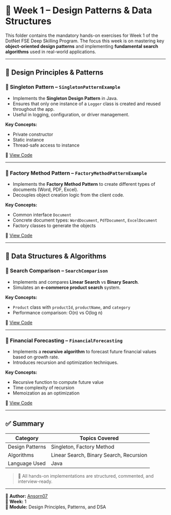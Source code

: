 # 📘 Week 1 – Design Patterns & Data Structures

This folder contains the mandatory hands-on exercises for Week 1 of the DotNet FSE Deep Skilling Program. The focus this week is on mastering key **object-oriented design patterns** and implementing **fundamental search algorithms** used in real-world applications.

---

## 📂 Design Principles & Patterns

### 🔹 Singleton Pattern – `SingletonPatternExample`
- Implements the **Singleton Design Pattern** in Java.
- Ensures that only one instance of a `Logger` class is created and reused throughout the app.
- Useful in logging, configuration, or driver management.

**Key Concepts:**
- Private constructor
- Static instance
- Thread-safe access to instance

📄 [View Code](./Design%20principles%20%26%20Patterns/SingletonPatternExample/src)

---

### 🔹 Factory Method Pattern – `FactoryMethodPatternExample`
- Implements the **Factory Method Pattern** to create different types of documents (Word, PDF, Excel).
- Decouples object creation logic from the client code.

**Key Concepts:**
- Common interface `Document`
- Concrete document types: `WordDocument`, `PdfDocument`, `ExcelDocument`
- Factory classes to generate the objects

📄 [View Code](./Design%20principles%20%26%20Patterns/FactoryMethodPatternExample/src)

---

## 📂 Data Structures & Algorithms

### 🔹 Search Comparison – `SearchComparison`
- Implements and compares **Linear Search** vs **Binary Search**.
- Simulates an **e-commerce product search** system.

**Key Concepts:**
- `Product` class with `productId`, `productName`, and `category`
- Performance comparison: O(n) vs O(log n)

📄 [View Code](./DSA/SearchComparison)

---

### 🔹 Financial Forecasting – `FinancialForecasting`
- Implements a **recursive algorithm** to forecast future financial values based on growth rate.
- Introduces recursion and optimization techniques.

**Key Concepts:**
- Recursive function to compute future value
- Time complexity of recursion
- Memoization as an optimization

📄 [View Code](./DSA/FinancialForecasting)

---

## ✅ Summary

| Category       | Topics Covered                                  |
|----------------|--------------------------------------------------|
| Design Patterns| Singleton, Factory Method                        |
| Algorithms     | Linear Search, Binary Search, Recursion          |
| Language Used  | Java                                              |

> 🧠 All hands-on implementations are structured, commented, and interview-ready.

---

📌 **Author:** [Ansorn07](https://github.com/Ansorn07)  
📅 **Week:** 1  
📁 **Module:** Design Principles, Patterns, and DSA  
